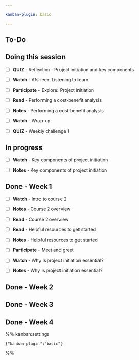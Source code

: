 ```yaml
---

kanban-plugin: basic

---
```


## To-Do



## Doing this session

- [ ] **QUIZ** - Reflection - Project initiation and key components
- [ ] **Watch** - Afsheen: Listening to learn
- [ ] **Participate** - Explore: Project initiation
- [ ] **Read** - Performing a cost-benefit analysis
- [ ] **Notes** - Performing a cost-benefit analysis
- [ ] **Watch** - Wrap-up
- [ ] **QUIZ** - Weekly challenge 1


## In progress

- [ ] **Watch** - Key components of project initiation
- [ ] **Notes** - Key components of project initiation


## Done - Week 1

- [ ] **Watch** - Intro to course 2
- [ ] **Notes** - Course 2 overview
- [ ] **Read** - Course 2 overview
- [ ] **Read** - Helpful resources to get started
- [ ] **Notes** - Helpful resources to get started
- [ ] **Participate** - Meet and greet
- [ ] **Watch** - Why is project initiation essential?
- [ ] **Notes** - Why is project initiation essential?


## Done - Week 2



## Done - Week 3



## Done - Week 4





%% kanban:settings
```
{"kanban-plugin":"basic"}
```
%%